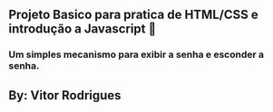 ## Projeto Basico para pratica de HTML/CSS e introdução a Javascript 🚀

### Um simples mecanismo para exibir a senha e esconder a senha.

## By: Vitor Rodrigues